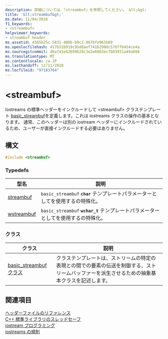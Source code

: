 ```yaml
---
description: 詳細については、「streambuf」を参照してください。 &lt;&gt;
title: '&lt;streambuf&gt;'
ms.date: 11/04/2016
f1_keywords:
- <streambuf>
helpviewer_keywords:
- streambuf header
ms.assetid: 4365b25c-5831-488b-b9c2-867bfe961b89
ms.openlocfilehash: 417b31b919c95d8aef741b2988c576ff6454ce4a
ms.sourcegitcommit: d6af41e42699628c3e2e6063ec7b03931a49a098
ms.translationtype: MT
ms.contentlocale: ja-JP
ms.lasthandoff: 12/11/2020
ms.locfileid: "97183764"
---
```

# <a name="ltstreambufgt"></a>&lt;streambuf&gt;

Iostreams の標準ヘッダーをインクルードして \<streambuf> クラステンプレート [basic_streambuf](../standard-library/basic-streambuf-class.md)を定義します。これは iostreams クラスの操作の基本となります。 通常、このヘッダーは別の iostream ヘッダーにインクルードされているため、ユーザーが直接インクルードする必要はありません。

## <a name="syntax"></a>構文

```cpp
#include <streambuf>
```

### <a name="typedefs"></a>Typedefs

|型名|説明|
|-|-|
|[streambuf](../standard-library/streambuf-typedefs.md#streambuf)|`basic_streambuf` **`char`** テンプレートパラメーターとしてを使用するの特殊化。|
|[wstreambuf](../standard-library/streambuf-typedefs.md#wstreambuf)|`basic_streambuf` **`wchar_t`** テンプレートパラメーターとしてを使用するの特殊化。|

### <a name="classes"></a>クラス

|クラス|説明|
|-|-|
|[basic_streambuf クラス](basic-streambuf-class.md)|クラステンプレートは、ストリームの特定の表現との間での要素の伝送を制御する、ストリームバッファーを派生させるための抽象基本クラスを記述します。|

## <a name="see-also"></a>関連項目

[ヘッダーファイルのリファレンス](../standard-library/cpp-standard-library-header-files.md)\
[C++ 標準ライブラリのスレッドセーフ](../standard-library/thread-safety-in-the-cpp-standard-library.md)\
[iostream プログラミング](../standard-library/iostream-programming.md)\
[iostreams の規則](../standard-library/iostreams-conventions.md)
